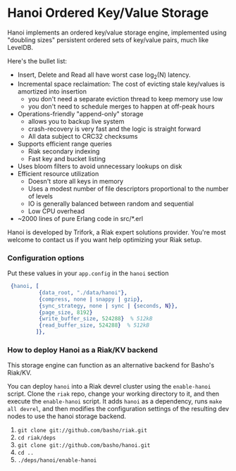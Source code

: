 # Hanoi Ordered Key/Value Storage

Hanoi implements an ordered key/value storage engine, implemented
using "doubling sizes" persistent ordered sets of key/value pairs,
much like LevelDB.

Here's the bullet list:

- Insert, Delete and Read all have worst case log<sub>2</sub>(N) latency.
- Incremental space reclaimation: The cost of evicting stale key/values
  is amortized into insertion
  - you don't need a separate eviction thread to keep memory use low
  - you don't need to schedule merges to happen at off-peak hours
- Operations-friendly "append-only" storage
  - allows you to backup live system
  - crash-recovery is very fast and the logic is straight forward
  - All data subject to CRC32 checksums
- Supports efficient range queries
  - Riak secondary indexing
  - Fast key and bucket listing
- Uses bloom filters to avoid unnecessary lookups on disk
- Efficient resource utilization
  - Doesn't store all keys in memory
  - Uses a modest number of file descriptors proportional to the number of levels
  - IO is generally balanced between random and sequential
  - Low CPU overhead
- ~2000 lines of pure Erlang code in src/*.erl

Hanoi is developed by Trifork, a Riak expert solutions provider.  You're most
welcome to contact us if you want help optimizing your Riak setup.

### Configuration options

Put these values in your `app.config` in the `hanoi` section

```erlang
 {hanoi, [
          {data_root, "./data/hanoi"},
          {compress, none | snappy | gzip},
          {sync_strategy, none | sync | {seconds, N}},
          {page_size, 8192}
          {write_buffer_size, 524288}  % 512kB
          {read_buffer_size, 524288}  % 512kB
         ]},
```

### How to deploy Hanoi as a Riak/KV backend

This storage engine can function as an alternative backend for Basho's Riak/KV.

You can deploy `hanoi` into a Riak devrel cluster using the `enable-hanoi`
script. Clone the `riak` repo, change your working directory to it, and then
execute the `enable-hanoi` script. It adds `hanoi` as a dependency, runs `make
all devrel`, and then modifies the configuration settings of the resulting dev
nodes to use the hanoi storage backend.

1. `git clone git://github.com/basho/riak.git`
1. `cd riak/deps`
1. `git clone git://github.com/basho/hanoi.git`
1. `cd ..`
1. `./deps/hanoi/enable-hanoi`
